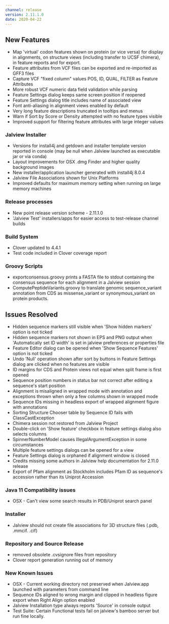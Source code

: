 ```yaml
---
channel: release
version: 2.11.1.0
date: 2020-04-22
---
```


## New Features

- <!-- JAL-3187,JAL-3305,JAL-3304,JAL-3302,JAL-3567 -->  Map 'virtual' codon features shown on protein (or vice versa) for display in alignments, on structure views (including transfer to UCSF chimera), in feature reports and for export.
- <!-- JAL-3121 -->  Feature attributes from VCF files can be exported and re-imported as GFF3 files
- <!-- JAL-3376 -->  Capture VCF "fixed column" values POS, ID, QUAL, FILTER as Feature Attributes
- <!-- JAL-3375 -->  More robust VCF numeric data field validation while parsing
- <!-- JAL-3533 -->  Feature Settings dialog keeps same screen position if reopened
- <!-- JAL-3535 -->  Feature Settings dialog title includes name of associated view
- <!-- JAL-3538 -->  Font anti-aliasing in alignment views enabled by default
- <!-- JAL-3468 -->  Very long feature descriptions truncated in tooltips and menus
- <!-- JAL-3549 -->  Warn if Sort by Score or Density attempted with no feature types visible
- <!-- JAL-3574 -->  Improved support for filtering feature attributes with large integer values


### Jalview Installer
- <!-- JAL-3449 -->  Versions for install4j and getdown and installer template version reported in console (may be null when Jalview launched as executable jar or via conda)
- <!-- JAL-3393 -->  Layout improvements for OSX .dmg Finder and higher quality background images
- <!-- JAL-3394 -->  New installer/application launcher generated with install4j 8.0.4
- <!-- JAL-3420 -->  Jalview File Associations shown for Unix Platforms
- <!-- JAL-3477 -->  Improved defaults for maximum memory setting when running on large memory machines


### Release processes
- <!-- JAL-3508 -->  New point release version scheme - 2.11.1.0
- <!-- JAL-3577 -->  'Jalview Test' installers/apps for easier access to test-release channel builds


### Build System
- <!-- JAL-3510 -->  Clover updated to 4.4.1
- <!-- JAL-3513 -->  Test code included in Clover coverage report


### Groovy Scripts
- <!--  JAL-3547 -->  exportconsensus.groovy prints a FASTA file to stdout containing the consensus sequence for each alignment in a Jalview session
- <!-- JAL-3578 -->  ComputePeptideVariants.groovy to translate genomic sequence_variant annotation from CDS as missense_variant or synonymous_variant on protein products.


## Issues Resolved

- <!-- JAL-3581 -->  Hidden sequence markers still visible when 'Show hidden markers' option is not ticked
- <!-- JAL-247 -->  Hidden sequence markers not shown in EPS and PNG output when 'Automatically set ID width' is set in jalview preferences or properties file
- <!-- JAL-3571 -->  Feature Editor dialog can be opened when 'Show Sequence Features' option is not ticked
- <!-- JAL-3549 -->  Undo 'Null' operation shown after sort by buttons in Feature Settings dialog are clicked when no features are visible
- <!-- JAL-3412 -->  ID margins for CDS and Protein views not equal when split frame is first opened
- <!-- JAL-3296 -->  Sequence position numbers in status bar not correct after editing a sequence's start position
- <!-- JAL-3377 -->  Alignment is misaligned in wrapped mode with annotation and exceptions thrown when only a few columns shown in wrapped mode
- <!-- JAL-3386 -->  Sequence IDs missing in headless export of wrapped alignment figure with annotations
- <!-- JAL-3388-->  Sorting Structure Chooser table by Sequence ID fails with ClassCastException
- <!-- JAL-3389 -->  Chimera session not restored from Jalview Project
- <!-- JAL-3441 -->  Double-click on 'Show feature' checkbox in feature settings dialog also selects columns
- <!-- JAL-3473 -->  SpinnerNumberModel causes IllegalArgumentException in some circumstances
- <!-- JAL-3534 -->  Multiple feature settings dialogs can be opened for a view
- <!-- JAL-2764 -->  Feature Settings dialog is orphaned if alignment window is closed
- <!-- JAL-3406 -->  Credits missing some authors in Jalview help documentation for 2.11.0 release
- <!-- JAL-3529 -->  Export of Pfam alignment as Stockholm includes Pfam ID as sequence's accession rather than its Uniprot Accession


### Java 11 Compatibility issues
- <!-- JAL-2987 -->  OSX - Can't view some search results in PDB/Uniprot search panel


### Installer
- <!-- JAL-3447 -->  Jalview should not create file associations for 3D structure files (.pdb, .mmcif. .cif)


### Repository and Source Release
- <!-- JAL-3474 -->  removed obsolete .cvsignore files from repository
- <!-- JAL-3541 -->  Clover report generation running out of memory


### New Known Issues
- <!-- JAL-3523 -->  OSX - Current working directory not preserved when Jalview.app launched with parameters from command line
- <!--  JAL-3525 -->  Sequence IDs aligned to wrong margin and clipped in headless figure export when Right Align option enabled
- <!-- JAL-3542 -->  Jalview Installation type always reports 'Source' in console output
- <!-- JAL-3562 -->  Test Suite: Certain Functional tests fail on jalview's bamboo server but run fine locally.
